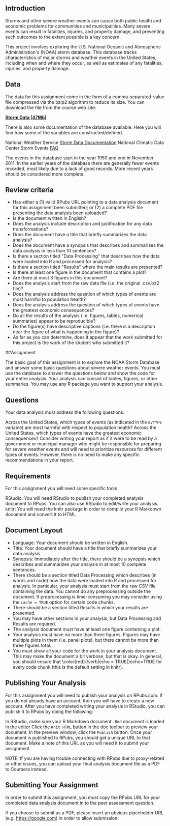## Introduction  

Storms and other severe weather events can cause both public health and economic problems for communities and municipalities. Many severe events can result in fatalities, injuries, and property damage, and preventing such outcomes to the extent possible is a key concern.

This project involves exploring the U.S. National Oceanic and Atmospheric Administration's (NOAA) storm database. This database tracks characteristics of major storms and weather events in the United States, including when and where they occur, as well as estimates of any fatalities, injuries, and property damage.

## Data
The data for this assignment come in the form of a comma-separated-value file compressed via the bzip2 algorithm to reduce its size. You can download the file from the course web site:

**[Storm Data [47Mb]](https://d396qusza40orc.cloudfront.net/repdata%2Fdata%2FStormData.csv.bz2)**  
  
There is also some documentation of the database available. Here you will find how some of the variables are constructed/defined.

National Weather Service [Storm Data Documentation]("https://d396qusza40orc.cloudfront.net/repdata%2Fpeer2_doc%2Fpd01016005curr.pdf")
National Climatic Data Center Storm Events [FAQ]("https://d396qusza40orc.cloudfront.net/repdata%2Fpeer2_doc%2FNCDC%20Storm%20Events-FAQ%20Page.pdf")  

The events in the database start in the year 1950 and end in November 2011. In the earlier years of the database there are generally fewer events recorded, most likely due to a lack of good records. More recent years should be considered more complete.

## Review criteria

* Has either a (1) valid RPubs URL pointing to a data analysis document for this assignment been submitted; or (2) a complete PDF file presenting the data analysis been uploaded?  
* Is the document written in English?  
* Does the analysis include description and justification for any data transformations?  
* Does the document have a title that briefly summarizes the data analysis?  
* Does the document have a synopsis that describes and summarizes the data analysis in less than 10 sentences?  
* Is there a section titled "Data Processing" that describes how the data were loaded into R and processed for analysis?  
* Is there a section titled "Results" where the main results are presented?  
* Is there at least one figure in the document that contains a plot?  
* Are there at most 3 figures in this document?  
* Does the analysis start from the raw data file (i.e. the original .csv.bz2 file)?  
* Does the analysis address the question of which types of events are most harmful to population health?
* Does the analysis address the question of which types of events have the greatest economic consequences?
* Do all the results of the analysis (i.e. figures, tables, numerical summaries) appear to be reproducible?
* Do the figure(s) have descriptive captions (i.e. there is a description near the figure of what is happening in the figure)?
* As far as you can determine, does it appear that the work submitted for this project is the work of the student who submitted it?

##Assignment  
  
The basic goal of this assignment is to explore the NOAA Storm Database and answer some basic questions about severe weather events. You must use the database to answer the questions below and show the code for your entire analysis. Your analysis can consist of tables, figures, or other summaries. You may use any R package you want to support your analysis.

## Questions
Your data analysis must address the following questions:

Across the United States, which types of events (as indicated in the `EVTYPE` variable) are most harmful with respect to population health?
Across the United States, which types of events have the greatest economic consequences?
Consider writing your report as if it were to be read by a government or municipal manager who might be responsible for preparing for severe weather events and will need to prioritize resources for different types of events. However, there is no need to make any specific recommendations in your report.

## Requirements  
For this assignment you will need some specific tools

RStudio: You will need RStudio to publish your completed analysis document to RPubs. You can also use RStudio to edit/write your analysis.  
knitr: You will need the knitr package in order to compile your R Markdown document and convert it to HTML  
  
## Document Layout  
* Language: Your document should be written in English.  
* Title: Your document should have a title that briefly summarizes your data analysis  
* Synopsis: Immediately after the title, there should be a synopsis which describes and summarizes your analysis in at most 10 complete sentences.  
* There should be a section titled Data Processing which describes (in words and code) how the data were loaded into R and processed for analysis. In particular, your analysis must start from the raw CSV file containing the data. You cannot do any preprocessing outside the document. If preprocessing is time-consuming you may consider using the `cache = TRUE` option for certain code chunks.  
* There should be a section titled Results in which your results are presented.
* You may have other sections in your analysis, but Data Processing and Results are required.
* The analysis document must have at least one figure containing a plot.
* Your analysis must have no more than three figures. Figures may have multiple plots in them (i.e. panel plots), but there cannot be more than three figures total.
* You must show all your code for the work in your analysis document. This may make the document a bit verbose, but that is okay. In general, you should ensure that \color{red}{\verb|echo = TRUE|}echo=TRUE for every code chunk (this is the default setting in knitr).
## Publishing Your Analysis 
For this assignment you will need to publish your analysis on RPubs.com. If you do not already have an account, then you will have to create a new account. After you have completed writing your analysis in RStudio, you can publish it to RPubs by doing the following:  
  
In RStudio, make sure your R Markdown document `.Rmd` document is loaded in the editor
Click the `Knit HTML` button in the doc toolbar to preview your document.
In the preview window, click the `Publish` button.
Once your document is published to RPubs, you should get a unique URL to that document. Make a note of this URL as you will need it to submit your assignment.  
  
NOTE: If you are having trouble connecting with RPubs due to proxy-related or other issues, you can upload your final analysis document file as a PDF to Coursera instead.  
  
## Submitting Your Assignment 
In order to submit this assignment, you must copy the RPubs URL for your completed data analysis document in to the peer assessment question.  
  
If you choose to submit as a PDF, please insert an obvious placeholder URL (e.g. https://google.com) in order to allow submission.
